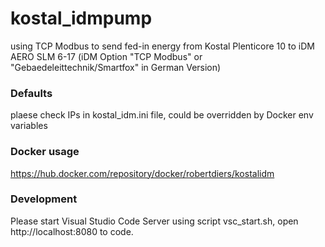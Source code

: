 # kostal_idmpump
using TCP Modbus to send fed-in energy from Kostal Plenticore 10 to iDM AERO SLM 6-17
(iDM Option "TCP Modbus" or "Gebaedeleittechnik/Smartfox" in German Version)

### Defaults
plaese check IPs in kostal_idm.ini file, could be overridden by Docker env variables

### Docker usage
https://hub.docker.com/repository/docker/robertdiers/kostalidm

### Development
Please start Visual Studio Code Server using script vsc_start.sh, open http://localhost:8080 to code.

